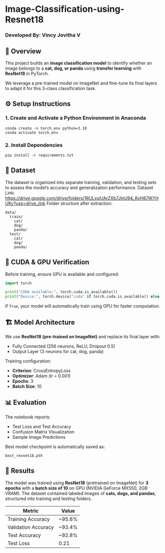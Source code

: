 # Image-Classification-using-Resnet18

### Developed By: Vincy Jovitha V

## 📘 Overview

This project builds an **image classification model** to identify whether an image belongs to a **cat, dog, or panda** using **transfer learning** with **ResNet18** in PyTorch.

We leverage a pre-trained model on ImageNet and fine-tune its final layers to adapt it for this 3-class classification task.

## ⚙️ Setup Instructions

### 1. Create and Activate a Python Environment in Anaconda
```
conda create -n torch_env python=3.10
conda activate torch_env
```
### 2. Install Dependencies

```
pip install -r requirements.txt
```

## 🧠 Dataset

The dataset is organized into separate training, validation, and testing sets to assess the model’s accuracy and generalization performance.
Dataset Link: https://drive.google.com/drive/folders/1RULxsjUArZXb7JInU94_KyH67lKYHUKy?usp=drive_link
Folder structure after extraction:

```
data/
  train/
    cat/
    dog/
    panda/
  test/
    cat/
    dog/
    panda/
```



## 🚀 CUDA & GPU Verification

Before training, ensure GPU is available and configured:

```python
import torch

print("CUDA available:", torch.cuda.is_available())
print("Device:", torch.device("cuda" if torch.cuda.is_available() else "cpu"))
```

If `True`, your model will automatically train using GPU for faster computation.



## 🏗️ Model Architecture

We use **ResNet18 (pre-trained on ImageNet)** and replace its final layer with:

* Fully Connected (256 neurons, ReLU, Dropout 0.5)
* Output Layer (3 neurons for cat, dog, panda)

Training configuration:

* **Criterion**: CrossEntropyLoss
* **Optimizer**: Adam (lr = 0.001)
* **Epochs**: 3
* **Batch Size**: 10



## 📊 Evaluation

The notebook reports:

* Test Loss and Test Accuracy
* Confusion Matrix Visualization
* Sample Image Predictions

Best model checkpoint is automatically saved as:

```
best_resnet18.pth
```
## 🧾 Results

The model was trained using **ResNet18** (pretrained on ImageNet) for **3 epochs** with a **batch size of 10** on GPU (NVIDIA GeForce MX550, 2GB VRAM).
The dataset contained labeled images of **cats, dogs, and pandas**, structured into training and testing folders.


| Metric              | Value  |
| ------------------- | ------ |
| Training Accuracy   | ~95.6% |
| Validation Accuracy | ~93.4% |
| Test Accuracy       | ~92.8% |
| Test Loss           | 0.21   |

